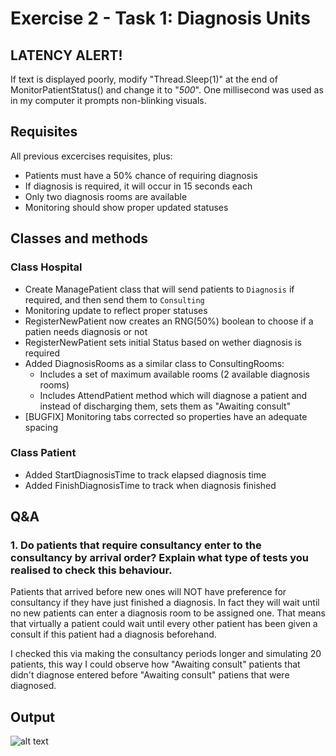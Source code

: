 # Exercise 2 - Task 1: Diagnosis Units

## LATENCY ALERT!
If text is displayed poorly, modify "Thread.Sleep(1)" at the end of MonitorPatientStatus() and change it to "*500*". One millisecond was used as in my computer it prompts non-blinking visuals.

## Requisites
All previous excercises requisites, plus:
* Patients must have a 50% chance of requiring diagnosis
* If diagnosis is required, it will occur in 15 seconds each
* Only two diagnosis rooms are available
* Monitoring should show proper updated statuses

## Classes and methods
### Class Hospital
* Create ManagePatient class that will send patients to `Diagnosis` if required, and then send them to `Consulting`
* Monitoring update to reflect proper statuses
* RegisterNewPatient now creates an RNG(50%) boolean to choose if a patien needs diagnosis or not
* RegisterNewPatient sets initial Status based on wether diagnosis is required
* Added DiagnosisRooms as a similar class to ConsultingRooms:
    * Includes a set of maximum available rooms (2 available diagnosis rooms)
    * Includes AttendPatient method which will diagnose a patient and instead of discharging them, sets them as "Awaiting consult"
* [BUGFIX] Monitoring tabs corrected so properties have an adequate spacing

### Class Patient
* Added StartDiagnosisTime to track elapsed diagnosis time
* Added FinishDiagnosisTime to track when diagnosis finished

## Q&A
### 1. Do patients that require consultancy enter to the consultancy by arrival order? Explain what type of tests you realised to check this behaviour.
Patients that arrived before new ones will NOT have preference for consultancy if they have just finished a diagnosis. In fact they will wait until no new patients can enter a diagnosis room to be assigned one. That means that virtually a patient could wait until every other patient has been given a consult if this patient had a diagnosis beforehand.

I checked this via making the consultancy periods longer and simulating 20 patients, this way I could observe how "Awaiting consult" patients that didn't diagnose entered before "Awaiting consult" patiens that were diagnosed.

## Output
![alt text](image-1.png)